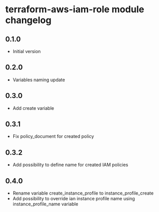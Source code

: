 # terraform-aws-iam-role module changelog

## 0.1.0

- Initial version

## 0.2.0

- Variables naming update

## 0.3.0

- Add create variable

## 0.3.1

- Fix policy_document for created policy

## 0.3.2

- Add possibility to define name for created IAM policies

## 0.4.0

- Rename variable create_instance_profile to instance_profile_create
- Add possibility to override ian instance profile name using instance_profile_name variable
